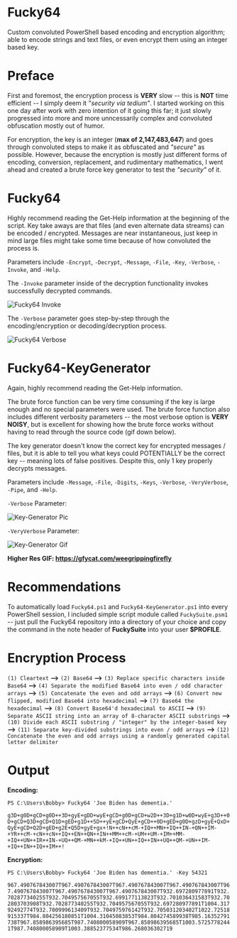 # Fucky64
Custom convoluted PowerShell based encoding and encryption algorithm; able to encode strings and
text files, or even encrypt them using an integer based key.

# Preface
First and foremost, the encryption process is **VERY** slow -- this is **NOT** time efficient -- I
simply deem it *"security via tedium"*.  I started working on this one day after work with zero
intention of it going this far; it just slowly progressed into more and more unncessarily complex
and convoluted obfuscation mostly out of humor.

For encryption, the key is an integer (**max of 2,147,483,647**) and goes through convoluted steps
to make it as obfuscated and *"secure"* as possible.  However, because the encryption is mostly just 
different forms of encoding, conversion, replacement, and rudimentary mathematics, I went ahead and
created a brute force key generator to test the *"security"* of it.

# Fucky64
Highly recommend reading the Get-Help information at the beginning of the script.  Key take aways are
that files (and even alternate data streams) can be encoded / encrypted.  Messages are near instantaneous,
just keep in mind large files might take some time because of how convoluted the process is.

Parameters include `-Encrypt`, `-Decrypt`, `-Message`, `-File`, `-Key`, `-Verbose`, `-Invoke`, and `-Help`.

The `-Invoke` parameter inside of the decryption functionality invokes successfully decrypted commands. 

![Fucky64 Invoke](https://cdn.discordapp.com/attachments/620986290317426698/755530848362692729/unknown.png)

The `-Verbose` parameter goes step-by-step through the encoding/encryption or decoding/decryption process.

![Fucky64 Verbose](https://cdn.discordapp.com/attachments/620986290317426698/755526248930869410/unknown.png)

# Fucky64-KeyGenerator
Again, highly recommend reading the Get-Help information.

The brute force function can be very time consuming if the key is large enough and no special
parameters were used.  The brute force function also includes different verbosity parameters -- the
most verbose option is **VERY NOISY**, but is excellent for showing how the brute force works without
having to read through the source code (gif down below).

The key generator doesn't know the correct key for encrypted messages / files, but it is able to tell
you what keys could POTENTIALLY be the correct key -- meaning lots of false positives.  Despite this,
only 1 key properly decrypts messages.

Parameters include `-Message`, `-File`, `-Digits`, `-Keys`, `-Verbose`, `-VeryVerbose`, `-Pipe`, and `-Help`.

`-Verbose` Parameter:

![Key-Generator Pic](https://cdn.discordapp.com/attachments/620986290317426698/755507707305263245/unknown.png)

`-VeryVerbose` Parameter:

![Key-Generator Gif](https://cdn.discordapp.com/attachments/620986290317426698/755518403233710130/Fucky64-KeyGenerator.gif)

**Higher Res GIF: https://gfycat.com/weegrippingfirefly**

# Recommendations
To automatically load `Fucky64.ps1` and `Fucky64-KeyGenerator.ps1` into every PowerShell session, I
included simple script module called `FuckySuite.psm1` -- just pull the Fucky64 repository into a directory
of your choice and copy the command in the note header of **FuckySuite** into your user **$PROFILE**.

# Encryption Process

`(1) Cleartext` **-->**
`(2) Base64` **-->**
`(3) Replace specific characters inside Base64` **-->**
`(4) Separate the modified Base64 into even / odd character arrays` **-->**
`(5) Concatenate the even and odd arrays` **-->**
`(6) Convert new flipped, modified Base64 into hexadecimal` **-->**
`(7) Base64 the hexadecimal` **-->**
`(8) Convert Base64'd hexadecimal to ASCII` **-->**
`(9) Separate ASCII string into an array of 8-character ASCII substrings` **-->**
`(10) Divide each ASCII substring / "integer" by the integer-based key` **-->**
`(11) Separate key-divided substrings into even / odd arrays` **-->**
`(12) Concatenate the even and odd arrays using a randomly generated capital letter delimiter`

# Output
**Encoding:**

`PS C:\Users\Bobby> Fucky64 'Joe Biden has dementia.'`

`g3D+g0D+gCD+g0D++3D+gyE+gDD+wyE+gCD+g0D+gCD+w2D++3D+g1D+w0D+wyE+g3D++0D+gCD+Q3D+gCD+Q1D+gED+g1D++5D++yE+gCD+QyE+gCD++0D+gED+g0D+gzD+gyE+QxD+QyE+gCD+Q2D+gED+g2E+Q5D+gyE+gx+!N++cN++cM-+IQ++MN++IQ++IN-+QN++IM-+YR++cM-+cN++cN++IQ++EN++QN++IN++MM++cM-+UM++UM-+IM++MM-+IQ++UN++IR++IN-+UQ++QM-+MN++kM-+IQ++UN++IQ++IN++UQ++QM-+UN++IM-+IQ++IN++IQ++IM++!`

**Encryption:**

`PS C:\Users\Bobby> Fucky64 'Joe Biden has dementia.' -Key 54321`

`967.490767843007T967.490767843007T967.490767843007T967.490767843007T967.490767843007T967.490767843007T967.490767843007T932.697280977891T932.702877340255T932.704957567055T932.699177113823T932.701036431583T932.702803703908T932.702877340255T932.704957567055T932.697280977891T1004.31792492774T932.700999613409T932.704975976142T932.705031203402T1022.72518915337T984.804256180851T1004.31045083853T984.804274589938T985.16352791738T967.858986395685T987.740800058909T967.858986395685T1003.57257782441T987.740800058909T1003.38852377534T986.268036302719`
